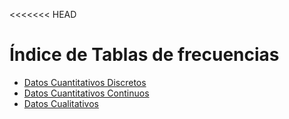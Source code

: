<<<<<<< HEAD
# Índice de Tablas de frecuencias

- [Datos Cuantitativos Discretos](melanie-discretos.ipynb)
- [Datos Cuantitativos Continuos](Fernando-Continuos.ipynb)
- [Datos Cualitativos](Edwin_Tabla_Cualitativa.ipynb)